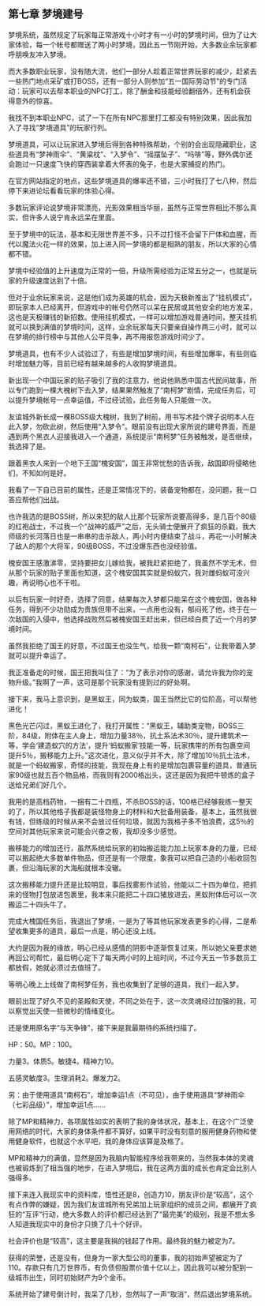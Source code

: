 ## 第七章 梦境建号

梦境系统，虽然规定了玩家每正常游戏十小时才有一小时的梦境时间，但为了让大家体验，每一个帐号都赠送了两小时梦境，因此五一节刚开始，大多数业余玩家都呼朋唤友冲入梦境。

而大多数职业玩家，没有随大流，他们一部分人趁着正常世界玩家的减少，赶紧去一些热门地点采矿或打BOSS，还有一部分人则参加“五一国际劳动节”的专门活动：玩家可以去帮本职业的NPC打工，除了酬金和技能经验翻倍外，还有机会获得意外的惊喜。

我找不到本职业NPC，试了一下在所有NPC那里打工都没有特别效果，因此我加入了寻找“梦境道具”的玩家行列。

梦境道具，可以让玩家进入梦境后得到各种特殊帮助，个别的会出现隐藏职业，这些道具有“梦神雨伞”、“黄粱枕”、“入梦令”、“摇摆坠子”、“吗啡”等，野外偶尔还会跑过一只速度飞快的穿西装拿着大怀表的兔子，也是大家捕捉的热门。

在官方网站指定的地点，这些梦境道具的爆率还不错，三小时我打了七八种，然后停下来进论坛看看玩家的体验心得。

多数玩家评论说梦境非常漂亮，光影效果相当华丽，虽然与正常世界相比不那么真实，但许多人说宁肯永远呆在里面。

至于梦境中的玩法，基本和无限世界差不多，只不过打怪不会留下尸体和血腥，而代以魔法火花一样的效果，加上进入同一梦境的都是相熟的朋友，所以大家的心情都不错。

梦境中经验值的上升速度为正常的一倍，升级所需经验为正常五分之一，也就是玩家的升级速度达到了十倍。

但对于业余玩家来说，这是他们成为英雄的机会，因为天极新推出了“挂机模式”，即玩家本人已经离开，但游戏中的帐号仍然可以呆在民居或其他安全的地方发呆，这也是天极赚钱的新招数。使用挂机模式，一样可以增加游戏普通时间，整天挂机就可以换到满值的梦境时间，这样，业余玩家每天只要亲自操作两三小时，就可以在梦境的排行榜中与其他人公平竞争，再不用报怨游戏时间少了。

梦境道具，也有不少人试验过了，有些是增加梦境时间，有些增加爆率，有些则临时增加魅力等，目前已经有越来越多的人收购梦境道具。

新出现一个中国玩家的贴子吸引了我的注意力，他说他熟悉中国古代民间故事，所以专门跑到一棵大槐树下去入梦，结果果然触发了“南柯梦”剧情，完成任务后，可以提升梦境帐号一点幸运值，不过经试验，此任务每人只能做一次。

友谊城外新长成一棵BOSS级大槐树，我到了树前，用书写术挂个牌子说明本人在此入梦，勿砍此树，然后使用“入梦令”。眼前没有出现大家所说的建号界面，而是遇到两个黑衣人迎接我进入一个通道，系统提示“南柯梦”任务被触发，是否继续，我选择了是。

跟着黑衣人来到一个地下王国“槐安国”，国王非常忧愁的告诉我，敌国即将侵略他们，不知如何是好。

我看了一下自已目前的属性，还是正常情况下的，装备宠物都在，没问题，我一口答应帮他们出战。

也许我选的是BOSS树，所以来犯的敌人比那个玩家所说要高得多，是几百个80级的红袍战士，不过我一个“战神的威严”之后，无头骑士便展开了疯狂的杀戳，我大师级的长河落日也是一串串的击杀敌人，两小时内便结束了战斗，再花一小时解决了敌人的那个大将军，90级BOSS，不过没爆东西也没经验值。

槐安国王感激涕零，坚持要把女儿嫁给我，被我赶紧拒绝了，我虽然不学无术，但从那个玩家的贴子里面也知道，这个槐安国其实就是蚂蚁穴，我对雌蚂蚁可没兴趣，再说明心也不干啦。

以后有玩家一时好奇，选择了同意，结果每次入梦都只能呆在这个槐安国，做各种任务，得到不少功勋成为贵族但带不出来，一点用也没有，郁闷死了他，终于在一次敌国的入侵中，他选择战败然后被槐安国王赶出来，但已经白费了近一个月的梦境时间。

虽然我拒绝了国王的好意，不过国王也没生气，给我一颗“南柯石”，让我带着入梦就可以提升幸运了。

我正准备走的时候，国王把我叫住了：“为了表示对你的感谢，请允许我为你的宠物升级。”我啊了一声，这可是那个玩家没有提到过的好处啊。

接下来，我马上意识到，是黑蚁王，同为蚁类，国王当然比它的位阶高，可以帮他进化！

黑色光芒闪过，黑蚁王进化了，我打开属性：“黑蚁王，辅助类宠物，BOSS三阶，84级，附体在主人身上，增加力量38％，抗土系法术30％，提升建筑术一等，学会‘建造蚁穴的方法’，提升‘蚂蚁搬家’技能一等，玩家携带的所有包裹空间提升5％，搬移能力上升。”这次进化，意义似乎并不大，除了增加10％抗土法术，就是一个蚂蚁搬家，奇怪的技能，我现在身上有的是增加包裹容量的道具，普通玩家90级也就五百个物品格，而我则有2000格出头，这还是因为我把牛顿炼的盒子送给兄弟们好几个。

我用的是高档药物，一捆有二十四瓶，不杀BOSS的话，100格已经够我练一整天的了，所以其他格子我都是装怪物身上的材料和大批备用装备，基本上，虽然我很有钱，但练级的时候从来不会放过任何垃圾，就因为我格子多不怕浪费，这5％的空间对其他玩家来说可能会兴奋之极，我却没多少感觉。

搬移能力的增加还行，虽然系统给玩家的初始搬运能力加上玩家本身的力量，已经可以搬起绝大多数单件物品，但还是有一个限度，象我可以把自己造的小船收回包裹，但沿海玩家的大海船就根本没辙。

这次搬移能力提升还是比较明显，事后找雾影作试验，他能以二十四为单位，把抓来的怪物打包放进包裹里，我本来只能把二十四口猪放进去，黑蚁附体后可以一次搬运二十四头牛了。

完成大槐国任务后，我退出了梦境，一是为了等其他玩家发表更多的心得，二是希望收集更多的道具，最后一点是，明心还没上线。

大约是因为我的缘故，明心已经从感情的阴影中逐渐恢复过来，所以她父亲要求她再回公司帮忙，最后明心定下了每天两小时的上班时间，不过今天五一节多数员工都放假，她就必须过去值班了。

等明心晚上上线做了南柯梦任务，我也收集到了足够的道具，我们一起入梦。

眼前出现了好久不见的圣殿和天使，不同之处在于，这一次灵魂经过加强的我，可以察觉出天使一些微秒的情绪变化。

还是使用原名字“与天争锋”，接下来是我最期待的系统扫描了。

HP：50。MP：100。

力量3。体质5。敏捷4。精神力10。

五感灵敏度3。生理消耗2。爆发力2。

另：由于使用道具“南柯石”，增加幸运1点（不可见），由于使用道具“梦神雨伞（七彩品级）”，增加幸运1点……

除了MP和精神力，各项属性如实的表明了我的身体状况，基本上，在这个广泛使用网络的时代，大家的身体条件都不算好，如果平时没有刻意的服用健身药物和使用健身软件，也就这个水平吧，我的身体应该算是及格了。

MP和精神力的满值，显然是因为我脑内智能程序给我带来的，当然我本体的灵魂也被锻炼到了相当强的地步，在进入梦境后，我在这两方面的成长也肯定会比别人强得多。

接下来连入我现实中的资料库，悟性还是8，创造力10，朋友评价是“较高”，这个有点作弊的嫌疑，因为我们友谊城所有兄弟加上玩家组织的成员之间，都展开了疯狂的“互评”行动，绝大多数人的评价都已经达到了“最完美”的级别，我是不想太多人知道我现实中的身份才只换了几十个好评。

社会评价也是“较高”，这主要是我捐的钱起了作用。最终我的魅力被定为7。

获得的荣誉，还是没有，但身为一家大型公司的董事，我的初始声望被定为了110。存款只有几万世界币，有负债但股票价值十亿以上，因此我可以被分配到一级城市出生，同时初始财产为9个金币。

系统开始了建号倒计时，我呆了几秒，忽然叫了一声“取消”，然后退出梦境系统。


